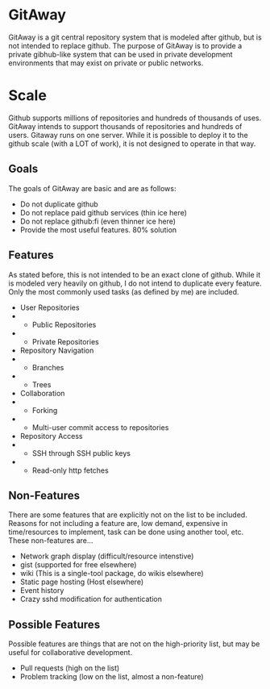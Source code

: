 # GitAway

GitAway is a git central repository system that is modeled after github,
but is not intended to replace github.  The purpose of GitAway is
to provide a private gibhub-like system that can be used in private
development environments that may exist on private or public networks.

# Scale

Github supports millions of repositories and hundreds of thousands
of uses.  GitAway intends to support thousands of repositories and
hundreds of users.  Gitaway runs on one server.  While it is possible
to deploy it to the github scale (with a LOT of work), it is not designed 
to operate in that way.

## Goals

The goals of GitAway are basic and are as follows:

* Do not duplicate github
* Do not replace paid github services (thin ice here)
* Do not replace github:fi (even thinner ice here)
* Provide the most useful features.  80% solution

## Features

As stated before, this is not intended to be an exact clone of github.  While
it is modeled very heavily on github, I do not intend to duplicate
every feature.  Only the most commonly used tasks (as defined by me) are
included.

* User Repositories
* * Public Repositories
* * Private Repositories
* Repository Navigation
* * Branches
* * Trees
* Collaboration
* * Forking
* * Multi-user commit access to repositories
* Repository Access
* * SSH through SSH public keys
* * Read-only http fetches

## Non-Features

There are some features that are explicitly not on the list to be
included.  Reasons for not including a feature are, low demand,
expensive in time/resources to implement, task can be done using
another tool, etc.  These non-features are...

* Network graph display (difficult/resource intenstive)
* gist (supported for free elsewhere)
* wiki (This is a single-tool package, do wikis elsewhere)
* Static page hosting (Host elsewhere)
* Event history
* Crazy sshd modification for authentication

## Possible Features

Possible features are things that are not on the high-priority list, but
may be useful for collaborative development.

* Pull requests (high on the list)
* Problem tracking (low on the list, almost a non-feature)
